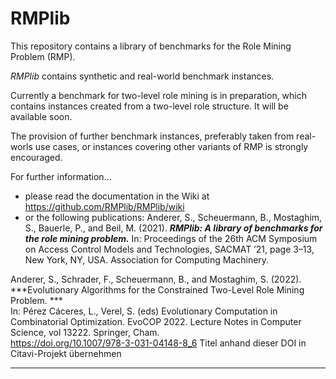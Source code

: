 # RMPlib

This repository contains a library of benchmarks for the Role Mining Problem (RMP). 
 
_RMPlib_ contains synthetic and real-world benchmark instances. 

Currently a benchmark for two-level role mining is in preparation, which contains instances created from a two-level role structure. It will be available soon.   

The provision of further benchmark instances, preferably taken from real-worls use cases, or instances covering other variants of RMP is strongly encouraged.


For further information...
- please read the documentation in the Wiki at https://github.com/RMPlib/RMPlib/wiki
- or the following publications: 
Anderer, S., Scheuermann, B., Mostaghim, S., Bauerle, P., and Beil, M. (2021). 
***RMPlib: A library of benchmarks for the role mining problem.*** 
In: Proceedings of the 26th ACM Symposium on Access Control Models and Technologies, SACMAT ’21, page 3–13, New York, NY, USA. Association for Computing Machinery.   

Anderer, S., Schrader, F., Scheuermann, B., and Mostaghim, S. (2022). 
***Evolutionary Algorithms for the Constrained Two-Level Role Mining Problem. ***  
In: Pérez Cáceres, L., Verel, S. (eds) Evolutionary Computation in Combinatorial Optimization. EvoCOP 2022. Lecture Notes in Computer Science, vol 13222. Springer, Cham.   
https://doi.org/10.1007/978-3-031-04148-8_6 Titel anhand dieser DOI in Citavi-Projekt übernehmen   
     
***

